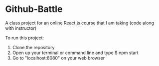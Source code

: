 # Github-Battle
A class project for an online React.js course that I am taking (code along with instructor)

To run this project:

1. Clone the repository
2. Open up your terminal or command line and type $ npm start
3. Go to "localhost:8080" on your web browser
